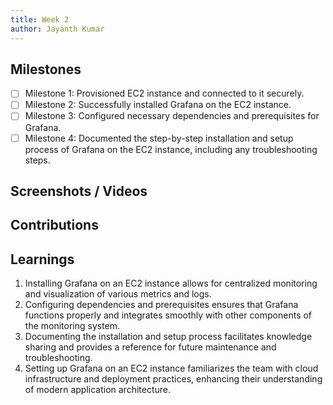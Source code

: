 ```yaml
---
title: Week 2
author: Jayanth Kumar
---
```


## Milestones
- [ ] Milestone 1: Provisioned EC2 instance and connected to it securely.
- [ ] Milestone 2: Successfully installed Grafana on the EC2 instance.
- [ ] Milestone 3: Configured necessary dependencies and prerequisites for Grafana.
- [ ] Milestone 4: Documented the step-by-step installation and setup process of Grafana on the EC2 instance, including any troubleshooting steps.

## Screenshots / Videos 

## Contributions

## Learnings
1. Installing Grafana on an EC2 instance allows for centralized monitoring and visualization of various metrics and logs.
2. Configuring dependencies and prerequisites ensures that Grafana functions properly and integrates smoothly with other components of the monitoring system.
3. Documenting the installation and setup process facilitates knowledge sharing and provides a reference for future maintenance and troubleshooting.
4. Setting up Grafana on an EC2 instance familiarizes the team with cloud infrastructure and deployment practices, enhancing their understanding of modern application architecture.